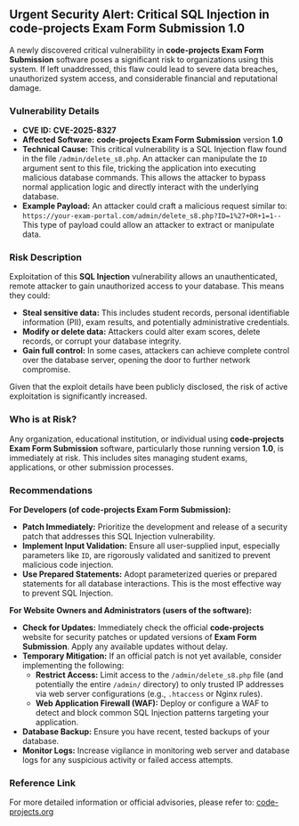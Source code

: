 ## Urgent Security Alert: Critical SQL Injection in code-projects Exam Form Submission 1.0

A newly discovered critical vulnerability in **code-projects Exam Form Submission** software poses a significant risk to organizations using this system. If left unaddressed, this flaw could lead to severe data breaches, unauthorized system access, and considerable financial and reputational damage.

### Vulnerability Details

*   **CVE ID:** **CVE-2025-8327**
*   **Affected Software:** **code-projects Exam Form Submission** version **1.0**
*   **Technical Cause:** This critical vulnerability is a SQL Injection flaw found in the file `/admin/delete_s8.php`. An attacker can manipulate the `ID` argument sent to this file, tricking the application into executing malicious database commands. This allows the attacker to bypass normal application logic and directly interact with the underlying database.
*   **Example Payload:** An attacker could craft a malicious request similar to:
    `https://your-exam-portal.com/admin/delete_s8.php?ID=1%27+OR+1=1--`
    This type of payload could allow an attacker to extract or manipulate data.

### Risk Description

Exploitation of this **SQL Injection** vulnerability allows an unauthenticated, remote attacker to gain unauthorized access to your database. This means they could:

*   **Steal sensitive data:** This includes student records, personal identifiable information (PII), exam results, and potentially administrative credentials.
*   **Modify or delete data:** Attackers could alter exam scores, delete records, or corrupt your database integrity.
*   **Gain full control:** In some cases, attackers can achieve complete control over the database server, opening the door to further network compromise.

Given that the exploit details have been publicly disclosed, the risk of active exploitation is significantly increased.

### Who is at Risk?

Any organization, educational institution, or individual using **code-projects Exam Form Submission** software, particularly those running version **1.0**, is immediately at risk. This includes sites managing student exams, applications, or other submission processes.

### Recommendations

**For Developers (of code-projects Exam Form Submission):**

*   **Patch Immediately:** Prioritize the development and release of a security patch that addresses this SQL Injection vulnerability.
*   **Implement Input Validation:** Ensure all user-supplied input, especially parameters like `ID`, are rigorously validated and sanitized to prevent malicious code injection.
*   **Use Prepared Statements:** Adopt parameterized queries or prepared statements for all database interactions. This is the most effective way to prevent SQL Injection.

**For Website Owners and Administrators (users of the software):**

*   **Check for Updates:** Immediately check the official **code-projects** website for security patches or updated versions of **Exam Form Submission**. Apply any available updates without delay.
*   **Temporary Mitigation:** If an official patch is not yet available, consider implementing the following:
    *   **Restrict Access:** Limit access to the `/admin/delete_s8.php` file (and potentially the entire `/admin/` directory) to only trusted IP addresses via web server configurations (e.g., `.htaccess` or Nginx rules).
    *   **Web Application Firewall (WAF):** Deploy or configure a WAF to detect and block common SQL Injection patterns targeting your application.
*   **Database Backup:** Ensure you have recent, tested backups of your database.
*   **Monitor Logs:** Increase vigilance in monitoring web server and database logs for any suspicious activity or failed access attempts.

### Reference Link

For more detailed information or official advisories, please refer to: [code-projects.org](https://code-projects.org/)